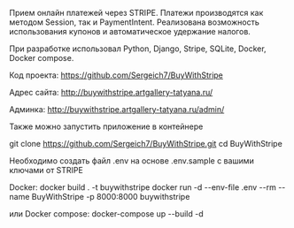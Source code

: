 Прием онлайн платежей через STRIPE.
Платежи производятся как методом Session, так и PaymentIntent.
Реализована возможность использования купонов и автоматическое удержание налогов.

При разработке использовал Python, Django, Stripe, SQLite, Docker, Docker compose.

Код проекта:
https://github.com/Sergeich7/BuyWithStripe

Адрес сайта:
http://buywithstripe.artgallery-tatyana.ru/

Админка:
http://buywithstripe.artgallery-tatyana.ru/admin/

Также можно запустить приложение в контейнере

git clone https://github.com/Sergeich7/BuyWithStripe.git
cd BuyWithStripe

Необходимо создать файл .env на основе .env.sample с вашими ключами от STRIPE

Docker:
docker build . -t buywithstripe
docker run -d --env-file .env --rm --name BuyWithStripe -p 8000:8000 buywithstripe

или Docker compose:
docker-compose up --build -d

